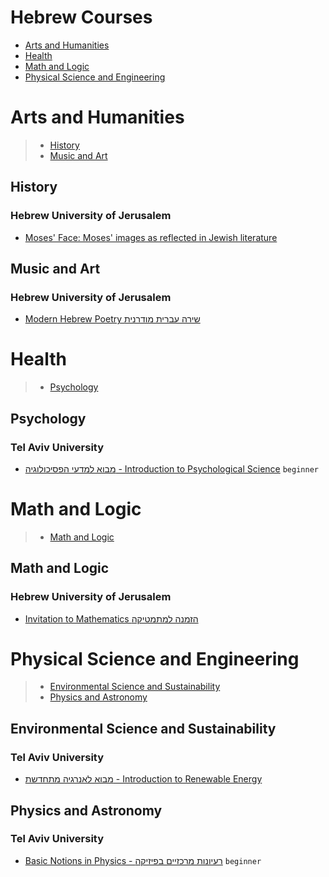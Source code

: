 # Hebrew Courses
 - [Arts and Humanities](#arts-and-humanities)
 - [Health](#health)
 - [Math and Logic](#math-and-logic)
 - [Physical Science and Engineering](#physical-science-and-engineering)
# Arts and Humanities
> - [History](#history)
> - [Music and Art](#music-and-art)
## History
### Hebrew University of Jerusalem
 - [Moses' Face: Moses' images as reflected in Jewish literature](https://www.coursera.org/learn/moses)
## Music and Art
### Hebrew University of Jerusalem
 - [Modern Hebrew Poetry   שירה עברית מודרנית](https://www.coursera.org/learn/hebrew-poetry)
# Health
> - [Psychology](#psychology)
## Psychology
### Tel Aviv University
 - [מבוא למדעי הפסיכולוגיה - Introduction to Psychological Science](https://www.coursera.org/learn/psychology-science-intro) `beginner`
# Math and Logic
> - [Math and Logic](#math-and-logic)
## Math and Logic
### Hebrew University of Jerusalem
 - [Invitation to Mathematics     הזמנה למתמטיקה](https://www.coursera.org/learn/introduction-to-math)
# Physical Science and Engineering
> - [Environmental Science and Sustainability](#environmental-science-and-sustainability)
> - [Physics and Astronomy](#physics-and-astronomy)
## Environmental Science and Sustainability
### Tel Aviv University
 - [מבוא לאנרגיה מתחדשת -  Introduction to Renewable Energy](https://www.coursera.org/learn/renewable-energy)
## Physics and Astronomy
### Tel Aviv University
 - [Basic Notions in Physics - רעיונות מרכזיים בפיזיקה](https://www.coursera.org/learn/physics-intro) `beginner`
